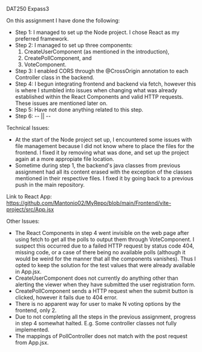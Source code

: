 DAT250 Expass3

On this assignment I have done the following:

- Step 1: I managed to set up the Node project. I chose React as my preferred framework.
- Step 2: I managed to set up three components:
    1. CreateUserComponent (as mentioned in the introduction),
    2. CreatePollComponent, and
    3. VoteComponent.
- Step 3: I enabled CORS through the @CrossOrigin annotation to each Controller class in the backend.
- Step 4: I begun integrating frontend and backend via fetch, however this is where I stumbled into issues when changing what was already established within the React Components and valid HTTP requests. These issues are mentioned later on.
- Step 5: Have not done anything related to this step.
- Step 6: -- || --

Technical Issues:
- At the start of the Node project set up, I encountered some issues with file management because I did not know where to place the files for the frontend. I fixed it by removing what was done, and set up the project again at a more appropiate file location.
- Sometime during step 1, the backend's java classes from previous assignment had all its content erased with the exception of the classes mentioned in their respective files. I fixed it by going back to a previous push in the main repository.

Link to React App:
https://github.com/Mantonio02/MyRepo/blob/main/Frontend/vite-project/src/App.jsx

Other Issues:
- The React Components in step 4 went invisible on the web page after using fetch to get all the polls to output them through VoteComponent. I suspect this occurred due to a failed HTTP request by status code 404, missing code, or a case of there being no available polls (although it would be weird for the manner that all the components vanishes). Thus I opted to keep the solution for the test values that were already available in App.jsx.
- CreateUserComponent does not currently do anything other than alerting the viewer when they have submitted the user registration form.
- CreatePollComponent sends a HTTP request when the submit button is clicked, however it fails due to 404 error.
- There is no apparent way for user to make N voting options by the frontend, only 2.
- Due to not completing all the steps in the previous assignment, progress in step 4 somewhat halted. E.g. Some controller classes not fully implemented.
- The mappings of PollController does not match with the post request from App.jsx.
